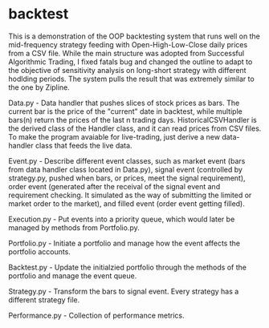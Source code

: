 # backtest


This is a demonstration of the OOP backtesting system that runs well on the mid-frequency strategy feeding with Open-High-Low-Close daily prices from a CSV file. While the main structure was adopted from Successful Algorithmic Trading, I fixed fatals bug and changed the outline to adapt to the objective of sensitivity analysis on long-short strategy with different hodlding periods. The system pulls the result that was extremely similar to the one by Zipline. 

Data.py - Data handler that pushes slices of stock prices as bars. The current bar is the price of the "current" date in backtest, while multiple bars(n) return the prices of the last n trading days. HistoricalCSVHandler is the derived class of the Handler class, and it can read prices from CSV files. To make the program avaiable for live-trading, just derive a new data-handler class that feeds the live data.

Event.py - Describe different event classes, such as market event (bars from data handler class located in Data.py), signal event (controlled by strategy.py, pushed when bars, or prices, meet the signal requirement), order event (generated after the receival of the signal event and requirement checking. It simulated as the way of submitting the limited or market order to the market), and filled event (order event getting filled). 

Execution.py - Put events into a priority queue, which would later be managed by methods from Portfolio.py.

Portfolio.py - Initiate a portfolio and manage how the event affects the portfolio accounts.


Backtest.py - Update the initialzied portfolio through the methods of the portfolio and manage the event queue.

Strategy.py - Transform the bars to signal event. Every strategy has a different strategy file. 

Performance.py - Collection of performance metrics.
